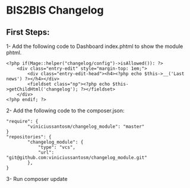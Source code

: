 # BIS2BIS Changelog
## First Steps:
1- Add the following code to Dashboard index.phtml to show the module phtml.
```
<?php if(Mage::helper("changelog/config")->isAllowed()): ?>
    <div class="entry-edit" style="margin-top: 1em;">
        <div class="entry-edit-head"><h4><?php echo $this->__('Last news') ?></h4></div>
        <fieldset class="np"><?php echo $this->getChildHtml('changelog'); ?></fieldset>
    </div>
<?php endif; ?>
```
2- Add the following code to the composer.json:
``` 
"require": {
        "viniciussantosm/changelog_module": "master"
}
"repositories": {
        "changelog_module": {
            "type": "vcs",
            "url": "git@github.com:viniciussantosm/changelog_module.git"
        },
}
```
3- Run composer update
